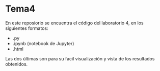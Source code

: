 # Tema4

En este reposiorio se encuentra el código del laboratorio 4, en los siguientes formatos:

* .py
* .ipynb (notebook de Jupyter)
* .html 

Las dos últimas son para su facil visualización y vista de los resultados obtenidos.
